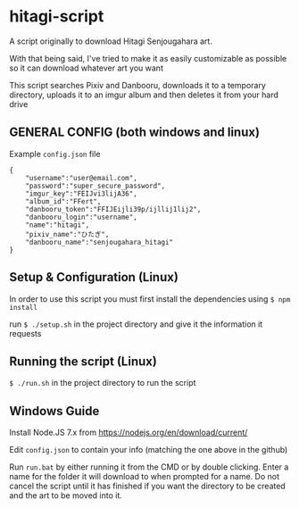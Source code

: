 # hitagi-script
A script originally to download Hitagi Senjougahara art.

With that being said, I've tried to make it as easily customizable as possible so it can download whatever art you want

This script searches Pixiv and Danbooru, downloads it to a temporary directory, uploads it to an imgur album and then deletes it from your hard drive

## GENERAL CONFIG (both windows and linux)
Example `config.json` file
```
{
	"username":"user@email.com",
	"password":"super_secure_password",
	"imgur_key":"FEIJvi3lijA36",
	"album_id":"FFert",
	"danbooru_token":"FFIJEijli39p/ijllij1lij2",
	"danbooru_login":"username",
	"name":"hitagi",
	"pixiv_name":"ひたぎ",
	"danbooru_name":"senjougahara_hitagi"
}
```

## Setup & Configuration (Linux)
In order to use this script you must first install the dependencies using
`$ npm install`

run `$ ./setup.sh` in the project directory and give it the information it requests

## Running the script (Linux)

`$ ./run.sh` in the project directory to run the script

## Windows Guide
Install Node.JS 7.x from https://nodejs.org/en/download/current/

Edit `config.json` to contain your info (matching the one above in the github)

Run `run.bat` by either running it from the CMD or by double clicking. Enter a name for the folder it will download to when prompted for a name.
Do not cancel the script until it has finished if you want the directory to be created and the art to be moved into it.
